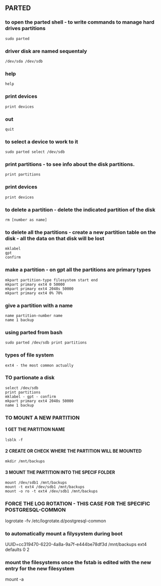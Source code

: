 ## PARTED 
### to open the parted shell - to write commands to manage hard drives partitions
    sudo parted 

### driver disk are named sequentaly 
    /dev/sda /dev/sdb

### help
    help

### print devices
    print devices

### out 
    quit

### to select a device to work to it
    sudo parted select /dev/sdb

### print partitions - to see info about the disk partitions.
    print partitions

### print devices
    print devices

### to delete a partition - delete the indicated partition of the disk 
    rm [number as name]

### to delete all the partitions - create a new partition table on the disk - all the data on that disk will be lost
    mklabel 
    gpt 
    confirm

### make a partition - on gpt all the partitions are primary types
    mkpart partition-type filesystem start end
    mkpart primary ext4 0 50000
    mkpart primary ext4 2048s 50000
    mkpart primary ext4 0% 70%

### give a partition with a name 
    name partition-number name
    name 1 backup 

### using parted from bash
    sudo parted /dev/sdb print partitions


### types of file system
    ext4 - the most common actually 

### TO partionate a disk
    select /dev/sdb
    print partitions
    mklabel - gpt - confirm
    mkpart primary ext4 2048s 50000
    name 1 backup 

### TO MOUNT A NEW PARTITION 
#### 1 GET THE PARTITION NAME
    lsblk -f 

#### 2 CREATE OR CHECK WHERE THE PARTITION WILL BE MOUNTED
    mkdir /mnt/backups

#### 3 MOUNT THE PARTITION INTO THE SPECIF FOLDER
    mount /dev/sdb1 /mnt/backups
    mount -t ext4 /dev/sdb1 /mnt/backups
    mount -o ro -t ext4 /dev/sdb1 /mnt/backups

### FORCE THE LOG ROTATION - THIS CASE FOR THE SPECIFIC POSTGRESQL-COMMON
logrotate -fv /etc/logrotate.d/postgresql-common


### to automatically mount a filysystem during boot
UUID=cc319470-6220-4a8a-9a7f-e444be78df3d /mnt/backups ext4 defaults 0 2

### mount the filesystems once the fstab is edited with the new entry for the new filesystem
mount -a